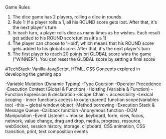 Game Rules
1. The dice game has 2 players, rolling a dice in rounds
2. Rule 1: If a player rolls a 1, all his ROUND score gets lost. After that, it's the next player's turn
3. In each turn, a player rolls dice as many times as he wishes. Each result get added to his ROUND score(unless it's a 1)
4. The player can choose to 'Hold', which means that his ROUND score gets added to his global score. After that, it's the next player's turn
5. The first player to reach 20 points on GLOBAL score wins the game ("WINNER"). You can reset the GLOBAL score by setting a final score

#TechStack: Vanilla JavaScript, HTML, CSS
Concepts explored in developing the gaming app

-Variable Mutation (Dynamic Typing)
-Type Coersion
-Operator Precedence
-Execution Context (Global & Function)
-Hoisting (Variable & Function)
-Function Expression & declaration
-Scope Chain ~ accessibility
-Lexical scoping - inner functions access to outer(parent) function scope(variables too)
-this ~ global window object
-Method borrowing
-Execution Stack & Message Queue
-Callback function
-Anonymous function
-DOM Manipulation
-Event Listener ~ mouse, keyboard, form, view, focus, network, value change, drag and drop, media, progress, resource, webSocket, session history, storage, clipboard, CSS animation, CSS transition, print, text composition events
